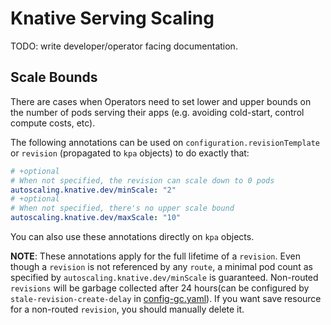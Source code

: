 # Knative Serving Scaling

TODO: write developer/operator facing documentation.

## Scale Bounds

There are cases when Operators need to set lower and upper bounds on the number
of pods serving their apps (e.g. avoiding cold-start, control compute costs,
etc).

The following annotations can be used on `configuration.revisionTemplate` or
`revision` (propagated to `kpa` objects) to do exactly that:

```yaml
# +optional
# When not specified, the revision can scale down to 0 pods
autoscaling.knative.dev/minScale: "2"
# +optional
# When not specified, there's no upper scale bound
autoscaling.knative.dev/maxScale: "10"
```

You can also use these annotations directly on `kpa` objects.

**NOTE**: These annotations apply for the full lifetime of a `revision`.
Even though a `revision` is not referenced by any `route`, a minimal pod count
as specified by `autoscaling.knative.dev/minScale` is guaranteed. Non-routed
`revisions` will be garbage collected after 24 hours(can be configured by
`stale-revision-create-delay` in [config-gc.yaml](/config/config-gc.yaml)).
If you want save resource for a non-routed `revision`, you should
manually delete it.
